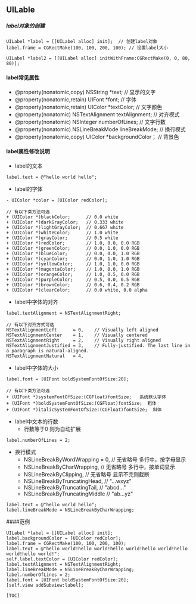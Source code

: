 ## UILable
##### label对象的创建

```objc
UILabel *label = [[UILabel alloc] init];  // 创建label对象
label.frame = CGRectMake(100, 100, 200, 100); // 设置label大小

UILabel *label2 = [[UILabel alloc] initWithFrame:CGRectMake(0, 0, 80, 80)];
```

#### label常见属性
- @property(nonatomic,copy) NSString *text; // 显示的文字
- @property(nonatomic,retain) UIFont *font; // 字体
- @property(nonatomic,retain) UIColor *textColor; // 文字颜色
- @property(nonatomic) NSTextAlignment textAlignment; // 对齐模式
- @property(nonatomic) NSInteger numberOfLines; // 文字行数
- @property(nonatomic) NSLineBreakMode lineBreakMode; // 换行模式
- @property(nonatomic,copy) UIColor *backgroundColor； // 背景色

#### label属性修改说明
- label的文本

```objc
label.text = @"hello world hello";
```

- label的字体

```objc
- UIColor *color = [UIColor redColor];

// 有以下类方法可选
+ (UIColor *)blackColor;      // 0.0 white
+ (UIColor *)darkGrayColor;   // 0.333 white
+ (UIColor *)lightGrayColor;  // 0.667 white
+ (UIColor *)whiteColor;      // 1.0 white
+ (UIColor *)grayColor;       // 0.5 white
+ (UIColor *)redColor;        // 1.0, 0.0, 0.0 RGB
+ (UIColor *)greenColor;      // 0.0, 1.0, 0.0 RGB
+ (UIColor *)blueColor;       // 0.0, 0.0, 1.0 RGB
+ (UIColor *)cyanColor;       // 0.0, 1.0, 1.0 RGB
+ (UIColor *)yellowColor;     // 1.0, 1.0, 0.0 RGB
+ (UIColor *)magentaColor;    // 1.0, 0.0, 1.0 RGB
+ (UIColor *)orangeColor;     // 1.0, 0.5, 0.0 RGB
+ (UIColor *)purpleColor;     // 0.5, 0.0, 0.5 RGB
+ (UIColor *)brownColor;      // 0.6, 0.4, 0.2 RGB
+ (UIColor *)clearColor;      // 0.0 white, 0.0 alpha
```

- label中字体的对齐

```objc
label.textAlignment = NSTextAlignmentRight;

// 有以下对齐方式可选
NSTextAlignmentLeft      = 0,    // Visually left aligned
NSTextAlignmentCenter    = 1,    // Visually centered
NSTextAlignmentRight     = 2,    // Visually right aligned
NSTextAlignmentJustified = 3,    // Fully-justified. The last line in a paragraph is natural-aligned.
NSTextAlignmentNatural   = 4,
```

- label中字体的大小

```objc
label.font = [UIFont boldSystemFontOfSize:20];

// 有以下类方法可选
+ (UIFont *)systemFontOfSize:(CGFloat)fontSize;   系统默认字体
+ (UIFont *)boldSystemFontOfSize:(CGFloat)fontSize;  粗体
+ (UIFont *)italicSystemFontOfSize:(CGFloat)fontSize;  斜体
```
- label中文本的行数
	- 行数等于0 则为自动扩展

```objc
label.numberOfLines = 2;
```

- 换行模式
	- NSLineBreakByWordWrapping = 0,     	// 无省略号 多行中，按字母显示
    - NSLineBreakByCharWrapping,		// 无省略号 多行中，按单词显示
    - NSLineBreakByClipping,		// 无省略号 显示不完则截断
    - NSLineBreakByTruncatingHead,	// "...wxyz"
    - NSLineBreakByTruncatingTail,	// "abcd..."
    - NSLineBreakByTruncatingMiddle	// "ab...yz"

```objc
label.text = @"hello world hello";
label.lineBreakMode = NSLineBreakByCharWrapping;
```
####范例
```objc
UILabel *label = [[UILabel alloc] init];
label.backgroundColor = [UIColor redColor];
label.frame = CGRectMake(100, 100, 200, 100);
label.text = @"hello world!hello world!hello world!hello world!hello world!hello world!";
self.label.textColor = [UIColor redColor];
label.textAlignment = NSTextAlignmentRight;
label.lineBreakMode = NSLineBreakByCharWrapping;
label.numberOfLines = 2;
label.font = [UIFont boldSystemFontOfSize:20];
[self.view addSubview:label];
```

 `[TOC]`
